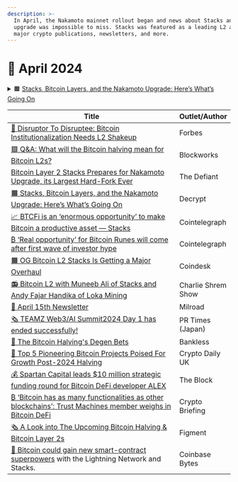 ```yaml
---
description: >-
  In April, the Nakamoto mainnet rollout began and news about Stacks and the
  upgrade was impossible to miss. Stacks was featured as a leading L2 across
  major crypto publications, newsletters, and more.
---
```


# 🔸 April 2024

<details>

<summary>🟧 <a href="https://decrypt.co/225801/stacks-stx-nakamoto-upgrade-bitvm-rollups-defi">Stacks, Bitcoin Layers, and the Nakamoto Upgrade: Here’s What’s Going On</a></summary>



</details>

<table><thead><tr><th width="450">Title</th><th>Outlet/Author</th></tr></thead><tbody><tr><td><a href="https://www.forbes.com/sites/nimrodlehavi/2024/04/11/disruptor-to-disruptee-bitcoin-institutionalization-needs-l2-shakeup/?sh=1745f76c629b">👀 </a><a href="https://www.forbes.com/sites/nimrodlehavi/2024/04/11/disruptor-to-disruptee-bitcoin-institutionalization-needs-l2-shakeup/?sh=1745f76c629b">Disruptor To Disruptee: Bitcoin Institutionalization Needs L2 Shakeup</a></td><td>Forbes</td></tr><tr><td><a href="https://blockworks.co/news/bitcoin-halving-layer-2-impact-stacks">🟪 </a><a href="https://blockworks.co/news/bitcoin-halving-layer-2-impact-stacks">Q&#x26;A: What will the Bitcoin halving mean for Bitcoin L2s?</a></td><td>Blockworks</td></tr><tr><td><a href="https://thedefiant.io/news/blockchains/bitcoin-layer-2-stacks-prepares-for-nakamoto-upgrade-its-largest-hard-fork-ever">Bitcoin Layer 2 Stacks Prepares for Nakamoto Upgrade, its Largest Hard-Fork Ever</a></td><td>The Defiant</td></tr><tr><td><a href="https://decrypt.co/225801/stacks-stx-nakamoto-upgrade-bitvm-rollups-defi">🟧 </a><a href="https://decrypt.co/225801/stacks-stx-nakamoto-upgrade-bitvm-rollups-defi">Stacks, Bitcoin Layers, and the Nakamoto Upgrade: Here’s What’s Going On</a></td><td>Decrypt</td></tr><tr><td><a href="https://cointelegraph.com/news/btcfi-opportunity-make-bitcoin-productive-asset">📈 </a><a href="https://cointelegraph.com/news/btcfi-opportunity-make-bitcoin-productive-asset">BTCFi is an ‘enormous opportunity’ to make Bitcoin a productive asset — Stacks</a></td><td>Cointelegraph</td></tr><tr><td><a href="https://cointelegraph.com/news/real-opportunity-bitcoin-runes-after-first-wave-investor-hype">₿ </a><a href="https://cointelegraph.com/news/real-opportunity-bitcoin-runes-after-first-wave-investor-hype">‘Real opportunity’ for Bitcoin Runes will come after first wave of investor hype</a></td><td>Cointelegraph</td></tr><tr><td><a href="https://www.coindesk.com/tech/2024/04/16/og-bitcoin-l2-stacks-is-getting-a-major-overhaul/">🟧 </a><a href="https://www.coindesk.com/tech/2024/04/16/og-bitcoin-l2-stacks-is-getting-a-major-overhaul/">OG Bitcoin L2 Stacks Is Getting a Major Overhaul</a></td><td>Coindesk</td></tr><tr><td><a href="https://www.charlieshrem.com/bitcoin-l2-with-muneeb-ali-of-stacks-and-andy-fajar-handika-of-loka-mining/">📻 </a><a href="https://www.charlieshrem.com/bitcoin-l2-with-muneeb-ali-of-stacks-and-andy-fajar-handika-of-loka-mining/">Bitcoin L2 with Muneeb Ali of Stacks and Andy Fajar Handika of Loka Mining</a></td><td>Charlie Shrem Show</td></tr><tr><td><a href="https://milkroad.com/daily/what-happened-to-prices-this-weekend/?ref=stacksblog">📧 </a><a href="https://milkroad.com/daily/what-happened-to-prices-this-weekend/?ref=stacksblog">April 15th Newsletter</a></td><td>Milroad</td></tr><tr><td><a href="https://prtimes.jp/main/html/rd/p/000000143.000031083.html?ref=stacksblog">🗞️ </a><a href="https://prtimes.jp/main/html/rd/p/000000143.000031083.html?ref=stacksblog">TEAMZ Web3/AI Summit2024 Day 1 has ended successfully!</a></td><td>PR Times (Japan)</td></tr><tr><td><a href="https://www.bankless.com/the-bitcoin-halvings-degen-bets">👀 </a><a href="https://www.bankless.com/the-bitcoin-halvings-degen-bets">The Bitcoin Halving's Degen Bets</a></td><td>Bankless</td></tr><tr><td><a href="https://cryptodaily.co.uk/2024/04/top-5-pioneering-bitcoin-projects-poised-for-growth-post-2024-halving">🌱 </a><a href="https://cryptodaily.co.uk/2024/04/top-5-pioneering-bitcoin-projects-poised-for-growth-post-2024-halving">Top 5 Pioneering Bitcoin Projects Poised For Growth Post-2024 Halving</a></td><td>Crypto Daily UK</td></tr><tr><td><a href="https://www.theblock.co/post/284556/spartan-capital-leads-10-million-funding-round-for-bitcoin-defi-developer-alex">💰 </a><a href="https://www.theblock.co/post/284556/spartan-capital-leads-10-million-funding-round-for-bitcoin-defi-developer-alex">Spartan Capital leads $10 million strategic funding round for Bitcoin DeFi developer ALEX</a></td><td>The Block</td></tr><tr><td><a href="https://cryptobriefing.com/bitcoin-functionality-other-blockchains/?ref=stacksblog">₿ </a><a href="https://cryptobriefing.com/bitcoin-functionality-other-blockchains/?ref=stacksblog">‘Bitcoin has as many functionalities as other blockchains’: Trust Machines member weighs in Bitcoin DeFi</a></td><td>Crypto Briefing</td></tr><tr><td><a href="https://figment.io/insights/a-look-into-the-upcoming-bitcoin-halving-bitcoin-layer-2s/?ref=stacksblog">🗞️ </a><a href="https://figment.io/insights/a-look-into-the-upcoming-bitcoin-halving-bitcoin-layer-2s/?ref=stacksblog">A Look into The Upcoming Bitcoin Halving &#x26; Bitcoin Layer 2s</a></td><td>Figment</td></tr><tr><td><a href="https://links.coinbase.com/e/evib?_t=3aca56371967418192255878e9689713&#x26;_m=fde47e8c40c24182b7cab3a6b10c9d3a&#x26;_e=DT1gXnNeiWLsEoKsYDSIAUCWVJr21XSvYbLTlg_uJ63W2CLdvG0Q8MPxsoVG5vCKM9SLV_5n-owzOqH_yPS9iQ%3D%3D&#x26;utm_source=stackssnacks.com&#x26;utm_medium=referral&#x26;utm_campaign=stacks-apps-celebrate-all-time-tvl-high-as-new-defi-protocols-emerge">📕 </a><a href="https://links.coinbase.com/e/evib?_t=3aca56371967418192255878e9689713&#x26;_m=fde47e8c40c24182b7cab3a6b10c9d3a&#x26;_e=DT1gXnNeiWLsEoKsYDSIAUCWVJr21XSvYbLTlg_uJ63W2CLdvG0Q8MPxsoVG5vCKM9SLV_5n-owzOqH_yPS9iQ%3D%3D&#x26;utm_source=stackssnacks.com&#x26;utm_medium=referral&#x26;utm_campaign=stacks-apps-celebrate-all-time-tvl-high-as-new-defi-protocols-emerge">Bitcoin could gain new smart-contract superpowers</a> with the Lightning Network and Stacks.</td><td>Coinbase Bytes</td></tr></tbody></table>
